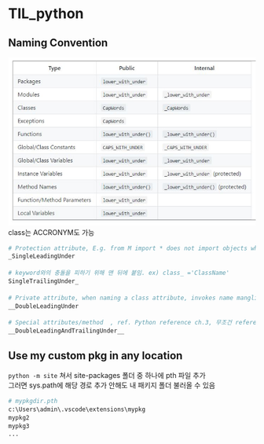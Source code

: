 # TIL_python

## Naming Convention
![](https://github.com/tkxkd0159/TIL_python/blob/main/img/name.JPG) <br>
class는 ACCRONYM도 가능
```python
# Protection attribute, E.g. from M import * does not import objects whose name starts with an underscore.
_SingleLeadingUnder

# keyword와의 충돌을 피하기 위해 맨 뒤에 붙임. ex) class_ ='ClassName'
SingleTrailingUnder_

# Private attribute, when naming a class attribute, invokes name mangling. (inside class FooBar, __boo becomes _FooBar__boo)
__DoubleLeadingUnder

# Special attributes/method  , ref. Python reference ch.3, 무조건 reference에 있는 것만 사용.
__DoubleLeadingAndTrailingUnder__
```

## Use my custom pkg in any location
`python -m site` 쳐서 site-packages 폴더 중 하나에 pth 파일 추가 <br>
그러면 sys.path에 해당 경로 추가 안해도 내 패키지 폴더 불러올 수 있음

```bash
# mypkgdir.pth
c:\Users\admin\.vscode\extensions\mypkg
mypkg2
mypkg3
...
```
